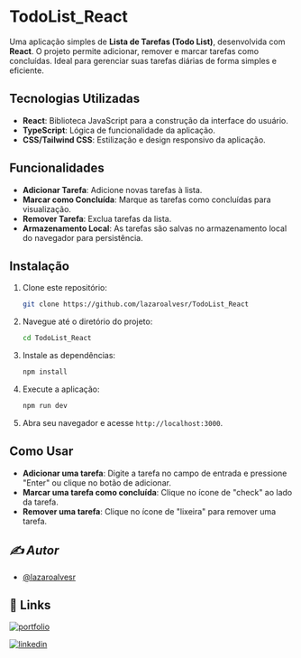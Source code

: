 # TodoList_React

Uma aplicação simples de **Lista de Tarefas (Todo List)**, desenvolvida com **React**. O projeto permite adicionar, remover e marcar tarefas como concluídas. Ideal para gerenciar suas tarefas diárias de forma simples e eficiente.

## Tecnologias Utilizadas

- **React**: Biblioteca JavaScript para a construção da interface do usuário.
- **TypeScript**: Lógica de funcionalidade da aplicação.
- **CSS/Tailwind CSS**: Estilização e design responsivo da aplicação.

## Funcionalidades

- **Adicionar Tarefa**: Adicione novas tarefas à lista.
- **Marcar como Concluída**: Marque as tarefas como concluídas para visualização.
- **Remover Tarefa**: Exclua tarefas da lista.
- **Armazenamento Local**: As tarefas são salvas no armazenamento local do navegador para persistência.

## Instalação

1. Clone este repositório:
    ```bash
    git clone https://github.com/lazaroalvesr/TodoList_React
    ```

2. Navegue até o diretório do projeto:
    ```bash
    cd TodoList_React
    ```

3. Instale as dependências:
    ```bash
    npm install
    ```

4. Execute a aplicação:
    ```bash
    npm run dev
    ```

5. Abra seu navegador e acesse `http://localhost:3000`.

## Como Usar

- **Adicionar uma tarefa**: Digite a tarefa no campo de entrada e pressione "Enter" ou clique no botão de adicionar.
- **Marcar uma tarefa como concluída**: Clique no ícone de "check" ao lado da tarefa.
- **Remover uma tarefa**: Clique no ícone de "lixeira" para remover uma tarefa.

## *✍️ *Autor**
- [@lazaroalvesr](https://github.com/lazaroalvesr)


## 🔗 Links

[![portfolio](https://img.shields.io/badge/my_portfolio-000?style=for-the-badge&logo=ko-fi&logoColor=white)](https://www.lazaroalvesr.com/)

[![linkedin](https://img.shields.io/badge/linkedin-0A66C2?style=for-the-badge&logo=linkedin&logoColor=white)](https://www.linkedin.com/in/l%C3%A1zaro-alves-r/)


